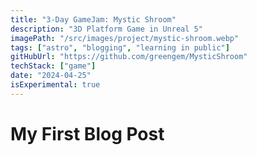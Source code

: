 ```yaml
---
title: "3-Day GameJam: Mystic Shroom"
description: "3D Platform Game in Unreal 5"
imagePath: "/src/images/project/mystic-shroom.webp"
tags: ["astro", "blogging", "learning in public"]
gitHubUrl: "https://github.com/greengem/MysticShroom"
techStack: ["game"]
date: "2024-04-25"
isExperimental: true
---
```


# My First Blog Post
